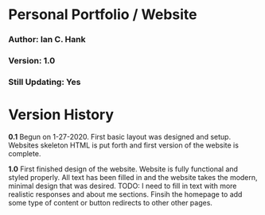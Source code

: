 # Personal Portfolio / Website

### Author: Ian C. Hank
### Version: 1.0
### Still Updating: Yes


# Version History

**0.1**
Begun on 1-27-2020. First basic layout was designed and setup. Websites skeleton HTML is put forth and first version of the website is complete.

**1.0**
First finished design of the website. Website is fully functional and styled properly. All text has been filled in and the website takes the modern, minimal design that was desired. TODO: I need to fill in text with more realistic responses and about me sections. Finsih the homepage to add some type of content or button redirects to other other pages.
